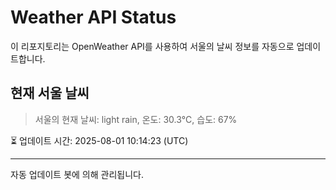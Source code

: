 
# Weather API Status

이 리포지토리는 OpenWeather API를 사용하여 서울의 날씨 정보를 자동으로 업데이트합니다.

## 현재 서울 날씨
> 서울의 현재 날씨: light rain, 온도: 30.3°C, 습도: 67%

⏳ 업데이트 시간: 2025-08-01 10:14:23 (UTC)

---
자동 업데이트 봇에 의해 관리됩니다.
